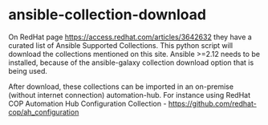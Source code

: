 # ansible-collection-download
On RedHat page https://access.redhat.com/articles/3642632 they have a curated list of Ansible Supported Collections.
This python script will download the collections mentioned on this site. Ansible >=2.12 needs to be installed, because
of the ansible-galaxy collection download option that is being used.

After download, these collections can be imported in an on-premise (without internet connection) automation-hub.
For instance using RedHat COP Automation Hub Configuration Collection - https://github.com/redhat-cop/ah_configuration 